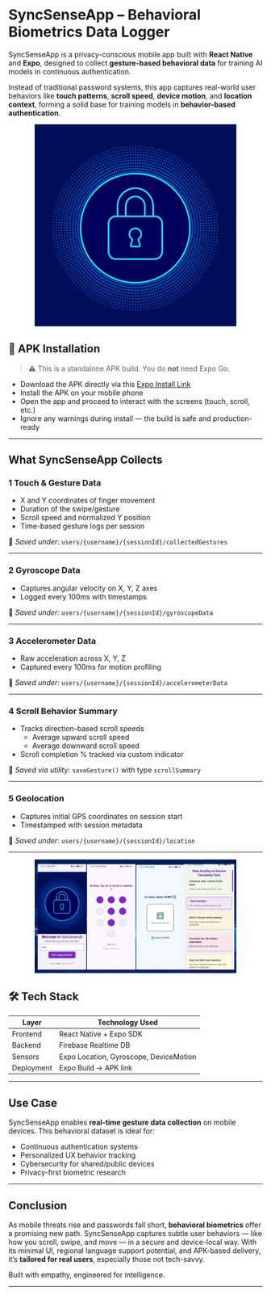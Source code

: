 # SyncSenseApp – Behavioral Biometrics Data Logger 

SyncSenseApp is a privacy-conscious mobile app built with **React Native** and **Expo**, designed to collect **gesture-based behavioral data** for training AI models in continuous authentication.

Instead of traditional password systems, this app captures real-world user behaviors like **touch patterns**, **scroll speed**, **device motion**, and **location context**, forming a solid base for training models in **behavior-based authentication**.

<p align="center">
  <img src="assets/logo.png.jpg" alt="Logo" width="400"/>
</p>

## 🔗 APK Installation

> ⚠️ This is a standalone APK build. You do **not** need Expo Go.

- Download the APK directly via this [Expo Install Link](https://expo.dev/accounts/shantikumarigautam/projects/SyncSenseApp/builds/fd6e0eac-ebfc-4b5a-91f2-c22d46b5fb17)
- Install the APK on your mobile phone
- Open the app and proceed to interact with the screens (touch, scroll, etc.)
- Ignore any warnings during install — the build is safe and production-ready

---

##  What SyncSenseApp Collects

### 1️ Touch & Gesture Data
- X and Y coordinates of finger movement
- Duration of the swipe/gesture
- Scroll speed and normalized Y position
- Time-based gesture logs per session

📍 _Saved under:_ `users/{username}/{sessionId}/collectedGestures`

---

### 2️ Gyroscope Data
- Captures angular velocity on X, Y, Z axes
- Logged every 100ms with timestamps

📍 _Saved under:_ `users/{username}/{sessionId}/gyroscopeData`

---

### 3️ Accelerometer Data
- Raw acceleration across X, Y, Z
- Captured every 100ms for motion profiling

📍 _Saved under:_ `users/{username}/{sessionId}/accelerometerData`

---

### 4️ Scroll Behavior Summary
- Tracks direction-based scroll speeds
  - Average upward scroll speed
  - Average downward scroll speed
- Scroll completion % tracked via custom indicator

📍 _Saved via utility:_ `saveGesture()` with type `scrollSummary`

---

### 5 Geolocation
- Captures initial GPS coordinates on session start
- Timestamped with session metadata

📍 _Saved under:_ `users/{username}/{sessionId}/location`

---

<p align="center">
  <img src="assets/Demo.pdf" alt="Glimpse" width="400"/>
</p>

## 🛠️ Tech Stack

| Layer         | Technology Used        |
|---------------|-------------------------|
| Frontend      | React Native + Expo SDK |
| Backend       | Firebase Realtime DB    |
| Sensors       | Expo Location, Gyroscope, DeviceMotion |
| Deployment    | Expo Build → APK link   |

---

##  Use Case

SyncSenseApp enables **real-time gesture data collection** on mobile devices. This behavioral dataset is ideal for:
- Continuous authentication systems
- Personalized UX behavior tracking
- Cybersecurity for shared/public devices
- Privacy-first biometric research

---

## Conclusion

As mobile threats rise and passwords fall short, **behavioral biometrics** offer a promising new path. SyncSenseApp captures subtle user behaviors — like how you scroll, swipe, and move — in a secure and device-local way. With its minimal UI, regional language support potential, and APK-based delivery, it’s **tailored for real users**, especially those not tech-savvy.

Built with empathy, engineered for intelligence.

---




